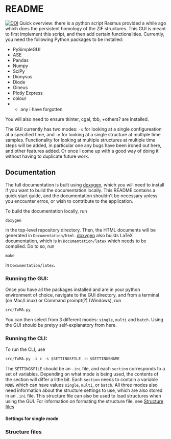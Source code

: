 # README
[![DOI](https://zenodo.org/badge/682051112.svg)](https://zenodo.org/doi/10.5281/zenodo.10781424)
Quick overview: there is a python script Rasmus provided a while ago which does the persistent homology of the ZIF structures. This GUI is meant to first implement this script, and then add certain functionalities. Currently, you need the following Python packages to be installed:
* PySimpleGUI
* ASE
* Pandas
* Numpy
* SciPy
* Dionysus
* Diode
* Oineus
* Plotly Express
* colour
* + any i have forgotten

You will also need to ensure tkinter, cgal, tbb, +others? are installed. 

The GUI currently has two modes: `-s` for looking at a single configureation at a specified time, and `-m` for looking at a single structure at multiple time samples. Functionality for looking at multiple structures at multiple time steps will be added, in particular one any bugs have been ironed out here, and other features added. Or once I come up with a good way of doing it without having to duplicate future work.

## Documentation
The full documentation is built using [doxygen](https://www.doxygen.nl/), which you will need to install if you want to build the documentation locally. This README contains a quick start guide, and the documentation shouldn't be necessary unless you encounter erros, or wish to contribute to the application.


To build the documentation locally, run 
```shell
doxygen
```
in the top-level repository directory. Then, the HTML documents will be generated in `Documentation/html`. [doxygen](https://www.doxygen.nl/) also builds LaTeX documentation, which is in `Documentation/latex` which needs to be compiled. Do to so, run 

```
make
``` 
in `Documentation/latex`.

### Running the GUI:
Once you have all the packages installed and are in your python environment of choice, navigate to the GUI directory, and from a terminal (on Mac/Linux) or Command prompt(?) (Windows), run 
```python
src/ToMA.py
```

You can then select from 3 different modes: `single`, `multi` and `batch`.
Using the GUI should be pretyy self-explanatory from here.


### Running the CLI:
To run the CLI, use
```python
src/ToMA.py -i c -s $SETTINGSFILE -n $SETTINGSNAME
```

The `SETTINGSFILE` should be an `.ini` file, and each `section` corresponds to a set of variables. Depending on what mode is being used, the contents of the section will differ a little bit. Each `section` needs to contain a variable `MODE` which can have values `single`, `multi`, or `batch`. All three modes also need information about the structure settings to use, which are also stored in an `.ini` file. This structure file can also be used to load structures when using the GUI. For information on formating the structure file, see [Structure files](#Structure-files)

#### Settings for single mode

### Structure files


